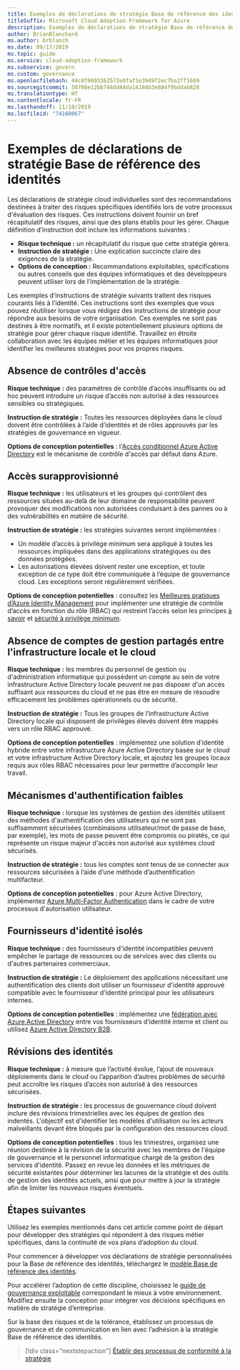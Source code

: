 ```yaml
---
title: Exemples de déclarations de stratégie Base de référence des identités
titleSuffix: Microsoft Cloud Adoption Framework for Azure
description: Exemples de déclarations de stratégie Base de référence des identités
author: BrianBlanchard
ms.author: brblanch
ms.date: 09/17/2019
ms.topic: guide
ms.service: cloud-adoption-framework
ms.subservice: govern
ms.custom: governance
ms.openlocfilehash: 44c0f8693362572e0faf1e39d9f2ec7ba2ff16b9
ms.sourcegitcommit: 50788e12bb744dd44da14184b3e884f9bddab828
ms.translationtype: HT
ms.contentlocale: fr-FR
ms.lasthandoff: 11/18/2019
ms.locfileid: "74160067"
---
```

# <a name="identity-baseline-sample-policy-statements"></a>Exemples de déclarations de stratégie Base de référence des identités

Les déclarations de stratégie cloud individuelles sont des recommandations destinées à traiter des risques spécifiques identifiés lors de votre processus d'évaluation des risques. Ces instructions doivent fournir un bref récapitulatif des risques, ainsi que des plans établis pour les gérer. Chaque définition d’instruction doit inclure les informations suivantes :

- **Risque technique :** un récapitulatif du risque que cette stratégie gérera.
- **Instruction de stratégie :** Une explication succincte claire des exigences de la stratégie.
- **Options de conception :** Recommandations exploitables, spécifications ou autres conseils que des équipes informatiques et des développeurs peuvent utiliser lors de l’implémentation de la stratégie.

Les exemples d’instructions de stratégie suivants traitent des risques courants liés à l’identité. Ces instructions sont des exemples que vous pouvez réutiliser lorsque vous rédigez des instructions de stratégie pour répondre aux besoins de votre organisation. Ces exemples ne sont pas destinés à être normatifs, et il existe potentiellement plusieurs options de stratégie pour gérer chaque risque identifié. Travaillez en étroite collaboration avec les équipes métier et les équipes informatiques pour identifier les meilleures stratégies pour vos propres risques.

## <a name="lack-of-access-controls"></a>Absence de contrôles d'accès

**Risque technique :** des paramètres de contrôle d’accès insuffisants ou ad hoc peuvent introduire un risque d’accès non autorisé à des ressources sensibles ou stratégiques.

**Instruction de stratégie :** Toutes les ressources déployées dans le cloud doivent être contrôlées à l’aide d’identités et de rôles approuvés par les stratégies de gouvernance en vigueur.

**Options de conception potentielles** : l'[Accès conditionnel Azure Active Directory](https://docs.microsoft.com/azure/active-directory/conditional-access/overview) est le mécanisme de contrôle d'accès par défaut dans Azure.

## <a name="overprovisioned-access"></a>Accès surapprovisionné

**Risque technique :** les utilisateurs et les groupes qui contrôlent des ressources situées au-delà de leur domaine de responsabilité peuvent provoquer des modifications non autorisées conduisant à des pannes ou à des vulnérabilités en matière de sécurité.

**Instruction de stratégie :** les stratégies suivantes seront implémentées :

- Un modèle d’accès à privilège minimum sera appliqué à toutes les ressources impliquées dans des applications stratégiques ou des données protégées.
- Les autorisations élevées doivent rester une exception, et toute exception de ce type doit être communiquée à l’équipe de gouvernance cloud. Les exceptions seront régulièrement vérifiées.

**Options de conception potentielles** : consultez les [Meilleures pratiques d’Azure Identity Management](https://docs.microsoft.com/azure/security/azure-security-identity-management-best-practices) pour implémenter une stratégie de contrôle d’accès en fonction du rôle (RBAC) qui restreint l’accès selon les principes [à savoir](https://wikipedia.org/wiki/Need_to_know) et [sécurité à privilège minimum](https://wikipedia.org/wiki/Principle_of_least_privilege).

## <a name="lack-of-shared-management-accounts-between-on-premises-and-the-cloud"></a>Absence de comptes de gestion partagés entre l'infrastructure locale et le cloud

**Risque technique :** les membres du personnel de gestion ou d'administration informatique qui possèdent un compte au sein de votre infrastructure Active Directory locale peuvent ne pas disposer d'un accès suffisant aux ressources du cloud et ne pas être en mesure de résoudre efficacement les problèmes opérationnels ou de sécurité.

**Instruction de stratégie :** Tous les groupes de l’infrastructure Active Directory locale qui disposent de privilèges élevés doivent être mappés vers un rôle RBAC approuvé.

**Options de conception potentielles** : implémentez une solution d’identité hybride entre votre infrastructure Azure Active Directory basée sur le cloud et votre infrastructure Active Directory locale, et ajoutez les groupes locaux requis aux rôles RBAC nécessaires pour leur permettre d’accomplir leur travail.

## <a name="weak-authentication-mechanisms"></a>Mécanismes d'authentification faibles

**Risque technique :** lorsque les systèmes de gestion des identités utilisent des méthodes d'authentification des utilisateurs qui ne sont pas suffisamment sécurisées (combinaisons utilisateur/mot de passe de base, par exemple), les mots de passe peuvent être compromis ou piratés, ce qui représente un risque majeur d'accès non autorisé aux systèmes cloud sécurisés.

**Instruction de stratégie :** tous les comptes sont tenus de se connecter aux ressources sécurisées à l’aide d’une méthode d’authentification multifacteur.

**Options de conception potentielles** : pour Azure Active Directory, implémentez [Azure Multi-Factor Authentication](https://docs.microsoft.com/azure/active-directory/authentication/concept-mfa-howitworks) dans le cadre de votre processus d'autorisation utilisateur.

## <a name="isolated-identity-providers"></a>Fournisseurs d'identité isolés

**Risque technique :** des fournisseurs d'identité incompatibles peuvent empêcher le partage de ressources ou de services avec des clients ou d'autres partenaires commerciaux.

**Instruction de stratégie :** Le déploiement des applications nécessitant une authentification des clients doit utiliser un fournisseur d'identité approuvé compatible avec le fournisseur d'identité principal pour les utilisateurs internes.

**Options de conception potentielles** : implémentez une [fédération avec Azure Active Directory](https://docs.microsoft.com/azure/active-directory/hybrid/whatis-fed) entre vos fournisseurs d’identité interne et client ou utilisez [Azure Active Directory B2B](https://docs.microsoft.com/azure/active-directory/b2b/what-is-b2b).

## <a name="identity-reviews"></a>Révisions des identités

**Risque technique :** à mesure que l’activité évolue, l’ajout de nouveaux déploiements dans le cloud ou l’apparition d’autres problèmes de sécurité peut accroître les risques d’accès non autorisé à des ressources sécurisées.

**Instruction de stratégie :** les processus de gouvernance cloud doivent inclure des révisions trimestrielles avec les équipes de gestion des indentés. L'objectif est d'identifier les modèles d'utilisation ou les acteurs malveillants devant être bloqués par la configuration des ressources cloud.

**Options de conception potentielles** : tous les trimestres, organisez une réunion destinée à la révision de la sécurité avec les membres de l'équipe de gouvernance et le personnel informatique chargé de la gestion des services d'identité. Passez en revue les données et les métriques de sécurité existantes pour déterminer les lacunes de la stratégie et des outils de gestion des identités actuels, ainsi que pour mettre à jour la stratégie afin de limiter les nouveaux risques éventuels.

## <a name="next-steps"></a>Étapes suivantes

Utilisez les exemples mentionnés dans cet article comme point de départ pour développer des stratégies qui répondent à des risques métier spécifiques, dans la continuité de vos plans d’adoption du cloud.

Pour commencer à développer vos déclarations de stratégie personnalisées pour la Base de référence des identités, téléchargez le [modèle Base de référence des identités](./template.md).

Pour accélérer l’adoption de cette discipline, choisissez le [guide de gouvernance exploitable](../guides/index.md) correspondant le mieux à votre environnement. Modifiez ensuite la conception pour intégrer vos décisions spécifiques en matière de stratégie d’entreprise.

Sur la base des risques et de la tolérance, établissez un processus de gouvernance et de communication en lien avec l’adhésion à la stratégie Base de référence des identités.

> [!div class="nextstepaction"]
> [Établir des processus de conformité à la stratégie](./compliance-processes.md)
